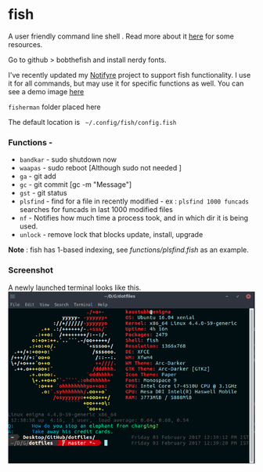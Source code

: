 # fish

A user friendly command line shell . Read more about it [here](https://github.com/kaustubhhiware/awesome-ubuntu/#customising-terminal) for some resources.

Go to github > bobthefish and install nerdy fonts.

I've recently updated my [Notifyre](https://github.com/kaustubhhiware/NotiFyre)
project to support fish functionality. I use it for all commands, but may use it
for specific functions as well. You can see a demo image [here](thumbnail_fish.png)

`fisherman` folder placed here

The default location is ` ~/.config/fish/config.fish`

### Functions -

* `bandkar` - sudo shutdown now
* `waapas` - sudo reboot [Although sudo not needed ]
* `ga` - git add
* `gc` - git commit [gc -m "Message"]
* `gst` - git status
* `plsfind` - find for a file in recently modified - ex : `plsfind 1000 funcads` searches for funcads in last 1000 modified files
* `nf` - Notifies how much time a process took, and in which dir it is being used.
* `unlock` - remove lock that blocks update, install, upgrade

**Note** : fish has 1-based indexing, see *functions/plsfind.fish* as an example.

### Screenshot
A newly launched terminal looks like this.
![screenfetch.png](Screenshot_Feb2.png)

